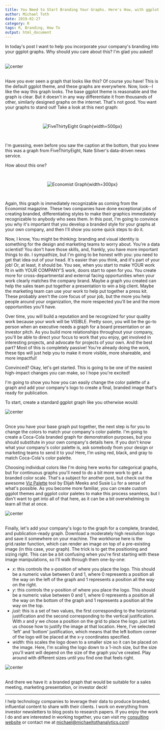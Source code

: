```yaml
---
title: You Need to Start Branding Your Graphs. Here's How, with ggplot! 
author: Michael Toth
date: 2019-02-27
category: R
tags: R, Branding, How To 
output: html_document
---
```




In today's post I want to help you incorporate your company's branding into your ggplot graphs. Why should you care about this? I'm glad you asked!

&nbsp;
<img src="/figures/add_branding_to_graphs/ggplot_base-1.png" title="center" alt="center" style="display: block; margin: auto;" />
&nbsp;

Have you ever seen a graph that looks like this? Of course you have! This is the default ggplot theme, and these graphs are everywhere. Now, look--I like the way this graph looks. The base ggplot theme is reasonable and the graph is clear. But it doesn't in any way differentiate it from thousands of other, similarly designed graphs on the internet. That's not good. You want your graphs to stand out! Take a look at this next graph:

&nbsp;
<center>

![FiveThirtyEight Graph](https://fivethirtyeight.com/wp-content/uploads/2014/05/morris-feature-qbweight-chart-3.png){width=500px}

</center>
&nbsp;

I'm guessing, even before you saw the caption at the bottom, that you knew this was a graph from FiveThirtyEight, Nate Silver's data-driven news service.

How about this one?

&nbsp;
<center>

![Economist Graph](https://www.economist.com/sites/default/files/imagecache/1280-width/images/2019/02/articles/body/20190216_woc346.png){width=300px}

</center>
&nbsp;

Again, this graph is immediately recognizable as coming from the Economist magazine. These two companies have done exceptional jobs of creating branded, differentiating styles to make their graphics immediately recognizable to anybody who sees them. In this post, I'm going to convince you why it's important that you develop a branded style for your graphs at your own company, and then I'll show you some quick steps to do it. 

Now, I know, You might be thinking: branding and visual identity is something for the design and marketing teams to worry about. You're a data scientist! You don't have those skills, and, frankly, you have more important things to do. I sympathize, but I'm going to be honest with you: you need to get that idea out of your head. It's easier than you think, and it's part of your job! Or, at least, it should be. You see, when you start to make YOUR work fit in with YOUR COMPANY'S work, doors start to open for you. You create more for cross-departmental and external facing opportunities when your work clearly matches the company brand. Maybe a graph you created can help the sales team put together a presentation to win a big client. Maybe the marketing team can use your work to help put together a press kit. These probably aren't the core focus of your job, but the more you help people around your organization, the more respected you'll be and the more opportunities you'll have. 

Over time, you will build a reputation and be recognized for your quality work because your work will be VISIBLE. Pretty soon, you will be the go-to person when an executive needs a graph for a board presentation or an investor pitch. As you build more relationships throughout your company, you'll be able to direct your focus to work that you enjoy, get involved in interesting projects, and advocate for projects of your own. And the best part? Most of this is completely passive! You're already doing the work, these tips will just help you to make it more visible, more shareable, and more impactful!

Convinced? Okay, let's get started. This is going to be one of the easiest high-impact changes you can make, so I hope you're excited!

I'm going to show you how you can easily change the color palette of a graph and add your company's logo to create a final, branded image that's ready for publication. 

To start, create a standard ggplot graph like you otherwise would:

<img src="/figures/add_branding_to_graphs/create_graph-1.png" title="center" alt="center" style="display: block; margin: auto;" />
&nbsp;

Once you have your base graph put together, the next step is for you to change the colors to match your company's color palette. I'm going to create a Coca-Cola branded graph for demonstration purposes, but you should substitute in your own company's details here. If you don't know what your company's color palette is, ask somebody from your design or marketing teams to send it to you! Here, I'm using red, black, and gray to match Coca-Cola's color palette. 

Choosing individual colors like I'm doing here works for categorical graphs, but for continuous graphs you'll need to do a bit more work to get a branded color scale. That's a subject for another post, but check out the awesome <a href="https://projects.susielu.com/viz-palette?colors=%255B%2522#1DABE6%22,%22#1C366A%22,%22#C3CED0%22,%22#E43034%22,%22#FC4E51%22,%22#AF060F%22%5D&backgroundColor=%22white%22&fontColor=%22black%22">Viz Palette</a> tool by Elijah Meeks and Susie Lu for a sense of what's possible. As you become more familiar, you can create custom ggplot themes and ggplot color paletes to make this process seamless, but I don't want to get into all of that here, as it can be a bit overwhelming to learn all that at once. 

<img src="/figures/add_branding_to_graphs/change_colors-1.png" title="center" alt="center" style="display: block; margin: auto;" />
&nbsp;

Finally, let's add your company's logo to the graph for a complete, branded, and publication-ready graph. Download a moderately high resolution logo and save it somewhere on your machine. The workhorse here is the grid.raster function, which can render an image on top of a pre-existing image (in this case, your graph). The trick is to get the positioning and sizing right. This can be a bit confusing when you're first starting with these image manipulations, so I'll walk through them one-by-one:

* *x*: this controls the x-position of where you place the logo. This should be a numeric value between 0 and 1, where 0 represents a position all the way on the left of the graph and 1 represents a position all the way on the right.
* *y*: this controls the y-position of where you place the logo. This should be a numeric value between 0 and 1, where 0 represents a position all the way on the bottom of the graph and 1 represents a position all the way on the top.
* *just*: this is a set of two values, the first corresponding to the horizontal justification and the second corresponding to the vertical justification. With *x* and *y* we chose a position on the grid to place the logo. *just* lets us choose how to justify the image at that location. Here, I've selected 'left' and 'bottom' justification, which means that the left bottom corner of the logo will be placed at the x-y coordinates specified.
* *width*: this scales the logo down to a smaller size so it can be placed on the image. Here, I'm scaling the logo down to a 1-inch size, but the size you'll want will depend on the size of the graph you've created. Play around with different sizes until you find one that feels right.

<img src="/figures/add_branding_to_graphs/add_logo-1.png" title="center" alt="center" style="display: block; margin: auto;" />
&nbsp;

And there we have it: a branded graph that would be suitable for a sales meeting, marketing presentation, or investor deck! 

------

I help technology companies to leverage their data to produce branded, influential content to share with their clients. I work on everything from investor newsletters to blog posts to research papers. If you enjoy the work I do and are interested in working together, you can visit my <a href="https://www.michaeltothanalytics.com" target="_blank">consulting website</a> or contact me at <a href="mailto:michael@michaeltothanalytics.com">michael@michaeltothanalytics.com</a>!
